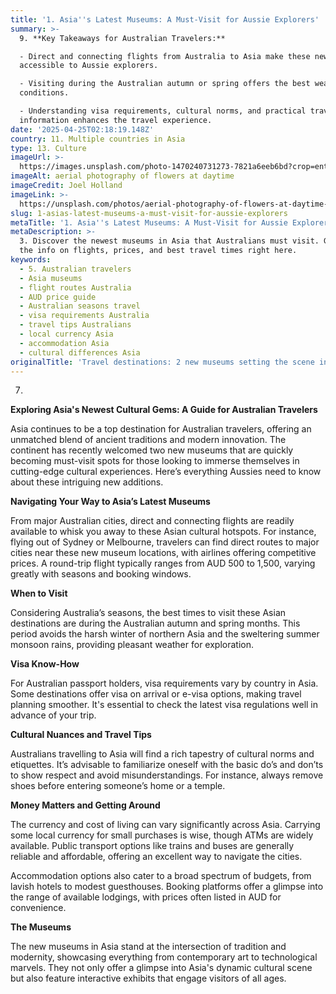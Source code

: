 ```yaml
---
title: '1. Asia''s Latest Museums: A Must-Visit for Aussie Explorers'
summary: >-
  9. **Key Takeaways for Australian Travelers:**

  - Direct and connecting flights from Australia to Asia make these new museums
  accessible to Aussie explorers.

  - Visiting during the Australian autumn or spring offers the best weather
  conditions.

  - Understanding visa requirements, cultural norms, and practical travel
  information enhances the travel experience.
date: '2025-04-25T02:18:19.148Z'
country: 11. Multiple countries in Asia
type: 13. Culture
imageUrl: >-
  https://images.unsplash.com/photo-1470240731273-7821a6eeb6bd?crop=entropy&cs=tinysrgb&fit=max&fm=jpg&ixid=M3w3Mzk5OTB8MHwxfHNlYXJjaHwxfHwxMS4lMjBNdWx0aXBsZSUyMGNvdW50cmllcyUyMGluJTIwQXNpYSUyMDEzLiUyMEN1bHR1cmUlMjB0cmF2ZWwlMjBsYW5kc2NhcGV8ZW58MHwwfHx8MTc0NTU0NzQ5OXww&ixlib=rb-4.0.3&q=80&w=1080
imageAlt: aerial photography of flowers at daytime
imageCredit: Joel Holland
imageLink: >-
  https://unsplash.com/photos/aerial-photography-of-flowers-at-daytime-TRhGEGdw-YY
slug: 1-asias-latest-museums-a-must-visit-for-aussie-explorers
metaTitle: '1. Asia''s Latest Museums: A Must-Visit for Aussie Explorers'
metaDescription: >-
  3. Discover the newest museums in Asia that Australians must visit. Get all
  the info on flights, prices, and best travel times right here.
keywords:
  - 5. Australian travelers
  - Asia museums
  - flight routes Australia
  - AUD price guide
  - Australian seasons travel
  - visa requirements Australia
  - travel tips Australians
  - local currency Asia
  - accommodation Asia
  - cultural differences Asia
originalTitle: 'Travel destinations: 2 new museums setting the scene in Asia - ArtsHub'
---
```

7. 
**Exploring Asia's Newest Cultural Gems: A Guide for Australian Travelers**

Asia continues to be a top destination for Australian travelers, offering an unmatched blend of ancient traditions and modern innovation. The continent has recently welcomed two new museums that are quickly becoming must-visit spots for those looking to immerse themselves in cutting-edge cultural experiences. Here’s everything Aussies need to know about these intriguing new additions.

**Navigating Your Way to Asia’s Latest Museums**

From major Australian cities, direct and connecting flights are readily available to whisk you away to these Asian cultural hotspots. For instance, flying out of Sydney or Melbourne, travelers can find direct routes to major cities near these new museum locations, with airlines offering competitive prices. A round-trip flight typically ranges from AUD 500 to 1,500, varying greatly with seasons and booking windows.

**When to Visit**

Considering Australia’s seasons, the best times to visit these Asian destinations are during the Australian autumn and spring months. This period avoids the harsh winter of northern Asia and the sweltering summer monsoon rains, providing pleasant weather for exploration.

**Visa Know-How**

For Australian passport holders, visa requirements vary by country in Asia. Some destinations offer visa on arrival or e-visa options, making travel planning smoother. It's essential to check the latest visa regulations well in advance of your trip.

**Cultural Nuances and Travel Tips**

Australians travelling to Asia will find a rich tapestry of cultural norms and etiquettes. It’s advisable to familiarize oneself with the basic do’s and don’ts to show respect and avoid misunderstandings. For instance, always remove shoes before entering someone’s home or a temple.

**Money Matters and Getting Around**

The currency and cost of living can vary significantly across Asia. Carrying some local currency for small purchases is wise, though ATMs are widely available. Public transport options like trains and buses are generally reliable and affordable, offering an excellent way to navigate the cities.

Accommodation options also cater to a broad spectrum of budgets, from lavish hotels to modest guesthouses. Booking platforms offer a glimpse into the range of available lodgings, with prices often listed in AUD for convenience.

**The Museums**

The new museums in Asia stand at the intersection of tradition and modernity, showcasing everything from contemporary art to technological marvels. They not only offer a glimpse into Asia's dynamic cultural scene but also feature interactive exhibits that engage visitors of all ages.
